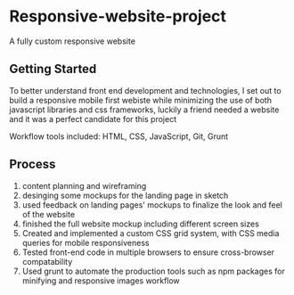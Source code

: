 # Responsive-website-project
A fully custom responsive website 

## Getting Started
To better understand front end development and technologies, I set out to build a responsive mobile first webiste while minimizing the use of both javascript libraries and css frameworks, luckily a friend needed a website and it was a perfect candidate for this project

Workflow tools included: HTML, CSS, JavaScript, Git, Grunt

## Process
1. content planning and wireframing
2. desinging some mockups for the landing page in sketch
3. used feedback on landing pages' mockups to finalize the look and feel of the website
4. finished the full website mockup including different screen sizes
5. Created and implemented a custom CSS grid system, with CSS media queries for mobile responsiveness
6. Tested front-end code in multiple browsers to ensure cross-browser compatability
7. Used grunt to automate the production tools such as npm packages for minifying and responsive images workflow
